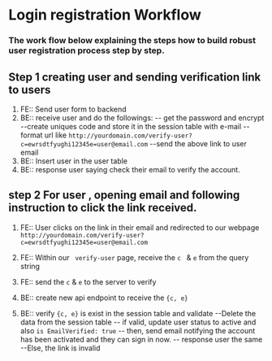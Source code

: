 # Login registration Workflow

### The work flow below explaining the steps how to build robust user registration process step by step.

## Step 1 creating user and sending verification link to users

1. FE:: Send user form to backend
2. BE:: receive user and do the followings:
   -- get the password and encrypt
   --create uniques code and store it in the session table with e-mail
   -- format url like `http://yourdomain.com/verify-user?c=ewrsdtfyughi12345e=user@email.com`
   --send the above link to user email
3. BE:: Insert user in the user table
4. BE:: response user saying check their email to verify the account.

## step 2 For user , opening email and following instruction to click the link received.

1. FE:: User clicks on the link in their email and redirected to our webpage `http://yourdomain.com/verify-user?c=ewrsdtfyughi12345e=user@email.com`

2. FE:: Within our ` verify-user` page, receive the `c ` & `e` from the query string

3. FE:: send the `c` & `e` to the server to verify

4. BE:: create new api endpoint to receive the `{c, e}`

5. BE:: verify `{c, e}` is exist in the session table and validate
   --Delete the data from the session table
   -- if valid, update user status to active and also `is EmailVerified: true`
   -- then, send email notifying the account has been activated and they can sign in now.
   -- response user the same
   --Else, the link is invalid
